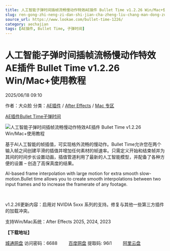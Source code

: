 ```yaml
---
title: 人工智能子弹时间插帧流畅慢动作特效AE插件 Bullet Time v1.2.26 Win/Mac+使用教程
slug: ren-gong-zhi-neng-zi-dan-shi-jian-cha-zheng-liu-chang-man-dong-zuo-te-xiao-aecha-jian-bullet-time-v1-2-26-win-mac-shi-yong-jiao-cheng
source_url: https://www.lookae.com/bullet-time-1226/
category: aechajian
tags: [AE插件, Bullet Time, 子弹时间]
---
```

# 人工智能子弹时间插帧流畅慢动作特效AE插件 Bullet Time v1.2.26 Win/Mac+使用教程

2025/06/18 09:10

作者：大众脸
分类：[AE插件](https://www.lookae.com/after-effects/aechajian/) / [After Effects](https://www.lookae.com/after-effects/) / [Mac 专区](https://www.lookae.com/mac-osx/)

[AE插件](https://www.lookae.com/tag/ae%e6%8f%92%e4%bb%b6/)[Bullet Time](https://www.lookae.com/tag/bullet-time/)[子弹时间](https://www.lookae.com/tag/%e5%ad%90%e5%bc%b9%e6%97%b6%e9%97%b4/)

![人工智能子弹时间插帧流畅慢动作特效AE插件 Bullet Time v1.2.26 Win/Mac+使用教程](https://www.lookae.com/wp-content/uploads/2024/07/Bullet-Time.jpg "人工智能子弹时间插帧流畅慢动作特效AE插件 Bullet Time v1.2.26 Win/Mac+使用教程-LookAE.com")

基于AI人工智能的帧插值，可实现格外流畅的慢动作。Bullet Time允许您在两个输入帧之间创建平滑的插值并增加任何素材的帧速率。只需定义开始和结束帧并为其间的时间步长设置动画，插值管道利用了最新的人工智能模型，并配备了各种方便的设置 – 创造了高保真度的结果。

AI-based frame interpolation with large motion for extra smooth slow-motion.Bullet time allows you to create smooth interpolations between two input frames and to increase the framerate of any footage.

[﻿﻿﻿](http://cloud.video.taobao.com/play/u/null/p/1/e/6/t/1/471718272259.mp4)

v1.2.26更新内容：启用对 NVIDIA 5xxx 系列的支持。修复与其他一些第三方插件的加载冲突。

支持Win/Mac系统：After Effects 2025, 2024, 2023

**【下载地址】**

[城通网盘](https://url70.ctfile.com/f/2827370-1518133903-930327?p=4431) 访问密码：6688         [百度网盘](https://pan.baidu.com/s/1Sb5JndN8jZEoEhM1lW3W_g?pwd=96i1) 提取码: 96i1         [阿里云盘](https://www.alipan.com/s/cuwVCfN2Vbd)
